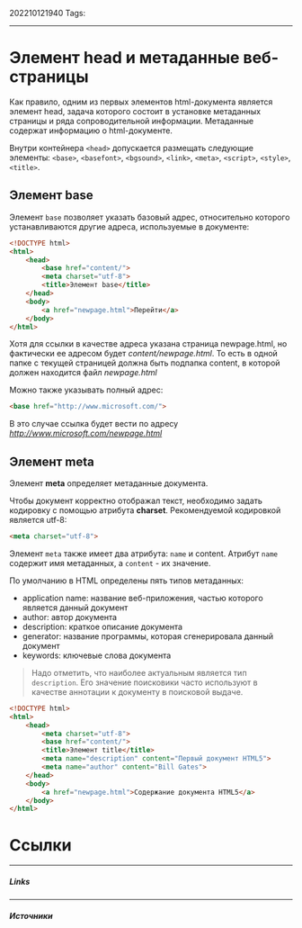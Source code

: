 202210121940
Tags:
___
# Элемент head и метаданные веб-страницы

Как правило, одним из первых элементов html-документа является элемент head, задача которого состоит в установке метаданных страницы и ряда сопроводительной информации. Метаданные содержат информацию о html-документе.

Внутри контейнера `<head>` допускается размещать следующие элементы: `<base>`, `<basefont>`, `<bgsound>`, `<link>`, `<meta>`, `<script>`, `<style>`, `<title>`.


## Элемент base
Элемент `base` позволяет указать базовый адрес, относительно которого устанавливаются другие адреса, используемые в документе:

```html
<!DOCTYPE html>
<html>
    <head>
        <base href="content/">
        <meta charset="utf-8">
        <title>Элемент base</title>
    </head>
    <body>
        <a href="newpage.html">Перейти</a>
    </body>
</html>
```
Хотя для ссылки в качестве адреса указана страница newpage.html, но фактически ее адресом будет _content/newpage.html_. То есть в одной папке с текущей страницей должна быть подпапка content, в которой должен находится файл _newpage.html_

Можно также указывать полный адрес:
```html
<base href="http://www.microsoft.com/">
```
В это случае ссылка будет вести по адресу _http://www.microsoft.com/newpage.html_

## Элемент meta
Элемент **meta** определяет метаданные документа.

Чтобы документ корректно отображал текст, необходимо задать кодировку с помощью атрибута **charset**. Рекомендуемой кодировкой является utf-8:

```html
<meta charset="utf-8">
```

Элемент `meta` также имеет два атрибута: `name` и content. Атрибут `name` содержит имя метаданных, а `content` - их значение.

По умолчанию в HTML определены пять типов метаданных:

-   application name: название веб-приложения, частью которого является данный документ
-   author: автор документа
-   description: краткое описание документа
-   generator: название программы, которая сгенерировала данный документ
-   keywords: ключевые слова документа

> Надо отметить, что наиболее актуальным является тип `description`. Его значение поисковики часто используют в качестве аннотации к документу в поисковой выдаче.

```html
<!DOCTYPE html>
<html>
    <head>
        <meta charset="utf-8">
        <base href="content/">
        <title>Элемент title</title>
        <meta name="description" content="Первый документ HTML5">
        <meta name="author" content="Bill Gates">
    </head>
    <body>
        <a href="newpage.html">Содержание документа HTML5</a>
    </body>
</html>
```







# Ссылки
___
##### Links


---
##### Источники

